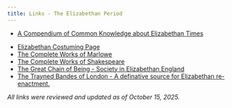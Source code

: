 ```yaml
---
title: Links - The Elizabethan Period
---
```


* [A Compendium of Common Knowledge about Elizabethan Times](https://www.elizabethan.org/compendium/home.html) <!-- Old link (http://renaissance.dm.net/compendium) -->
<!-- * [A guide for Elizabethan-Jacobian Studies - Warfare and Weaponry](http://www.personal.psu.edu/faculty/p/e/peg5/weapons.html) -->
* [Elizabethan Costuming Page](http://www.elizabethancostume.net/index.html) <!-- Old link (http://www.dnaco.net/~aleed/corsets/general.html) -->
* [The Complete Works of Marlowe](https://www.perseus.tufts.edu/hopper/searchresults?q=complete+works+of+marlowe&target=en&collections=Perseus%3Acollection%3AMarlowe) <!-- Old link (https://www.perseus.tufts.edu/Texts/Marlowe.html) -->
* [The Complete Works of Shakespeare](https://shakespeare.mit.edu/)
* [The Great Chain of Being - Society in Elizabethan England](https://steds.libguides.com/c.php?g=1303167&p=9576335) <!-- Old link (http://members.aol.com/chudnow/chain.htm) -->
* [The Trayned Bandes of London - A definative source for Elizabethan re-enactment.](https://web.archive.org/web/20060313161343/http://www.pbm.com/gardiners/bandes/Bands_Advert.html) <!-- Old link (http://www-personal.umich.edu/~jsingman/bandes.html) -->

*All links were reviewed and updated as of October 15, 2025.*